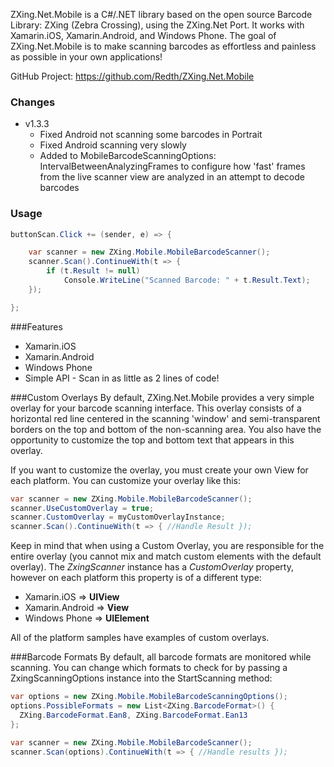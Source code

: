 ZXing.Net.Mobile is a C#/.NET library based on the open source Barcode Library: ZXing (Zebra Crossing), using the ZXing.Net Port. It works with Xamarin.iOS, Xamarin.Android, and Windows Phone. The goal of ZXing.Net.Mobile is to make scanning barcodes as effortless and painless as possible in your own applications!

GitHub Project: https://github.com/Redth/ZXing.Net.Mobile

### Changes
 - v1.3.3
   - Fixed Android not scanning some barcodes in Portrait
   - Fixed Android scanning very slowly
   - Added to MobileBarcodeScanningOptions: IntervalBetweenAnalyzingFrames to configure how 'fast' frames from the live scanner view are analyzed in an attempt to decode barcodes 


### Usage
```csharp
buttonScan.Click += (sender, e) => {

	var scanner = new ZXing.Mobile.MobileBarcodeScanner();
	scanner.Scan().ContinueWith(t => {   
   		if (t.Result != null)
    		Console.WriteLine("Scanned Barcode: " + t.Result.Text);
	});

};
```

###Features
- Xamarin.iOS
- Xamarin.Android
- Windows Phone
- Simple API - Scan in as little as 2 lines of code!


###Custom Overlays
By default, ZXing.Net.Mobile provides a very simple overlay for your barcode scanning interface.  This overlay consists of a horizontal red line centered in the scanning 'window' and semi-transparent borders on the top and bottom of the non-scanning area.  You also have the opportunity to customize the top and bottom text that appears in this overlay.

If you want to customize the overlay, you must create your own View for each platform.  You can customize your overlay like this:

```csharp
var scanner = new ZXing.Mobile.MobileBarcodeScanner();
scanner.UseCustomOverlay = true;
scanner.CustomOverlay = myCustomOverlayInstance;
scanner.Scan().ContinueWith(t => { //Handle Result });
```

Keep in mind that when using a Custom Overlay, you are responsible for the entire overlay (you cannot mix and match custom elements with the default overlay).  The *ZxingScanner* instance has a *CustomOverlay* property, however on each platform this property is of a different type:

- Xamarin.iOS => **UIView**
- Xamarin.Android => **View**
- Windows Phone => **UIElement**

All of the platform samples have examples of custom overlays.

###Barcode Formats
By default, all barcode formats are monitored while scanning.  You can change which formats to check for by passing a ZxingScanningOptions instance into the StartScanning method:

```csharp
var options = new ZXing.Mobile.MobileBarcodeScanningOptions();
options.PossibleFormats = new List<ZXing.BarcodeFormat>() { 
  ZXing.BarcodeFormat.Ean8, ZXing.BarcodeFormat.Ean13 
};

var scanner = new ZXing.Mobile.MobileBarcodeScanner();
scanner.Scan(options).ContinueWith(t => { //Handle results });
```
